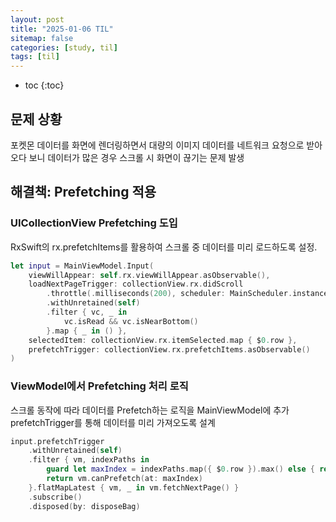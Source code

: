 ```yaml
---
layout: post
title: "2025-01-06 TIL"
sitemap: false
categories: [study, til]
tags: [til]
---
```


* toc
{:toc}

## 문제 상황
포켓몬 데이터를 화면에 렌더링하면서 대량의 이미지 데이터를 네트워크 요청으로 받아오다 보니 데이터가 많은 경우 스크롤 시 화면이 끊기는 문제 발생

## 해결책: Prefetching 적용
### UICollectionView Prefetching 도입
RxSwift의 rx.prefetchItems를 활용하여 스크롤 중 데이터를 미리 로드하도록 설정.

~~~swift
let input = MainViewModel.Input(
    viewWillAppear: self.rx.viewWillAppear.asObservable(),
    loadNextPageTrigger: collectionView.rx.didScroll
        .throttle(.milliseconds(200), scheduler: MainScheduler.instance)
        .withUnretained(self)
        .filter { vc, _ in
            vc.isRead && vc.isNearBottom()
        }.map { _ in () },
    selectedItem: collectionView.rx.itemSelected.map { $0.row },
    prefetchTrigger: collectionView.rx.prefetchItems.asObservable()
)
~~~

### ViewModel에서 Prefetching 처리 로직
스크롤 동작에 따라 데이터를 Prefetch하는 로직을 MainViewModel에 추가   
prefetchTrigger를 통해 데이터를 미리 가져오도록 설계   

~~~swift
input.prefetchTrigger
    .withUnretained(self)
    .filter { vm, indexPaths in
        guard let maxIndex = indexPaths.map({ $0.row }).max() else { return false }
        return vm.canPrefetch(at: maxIndex)
    }.flatMapLatest { vm, _ in vm.fetchNextPage() }
    .subscribe()
    .disposed(by: disposeBag)

~~~